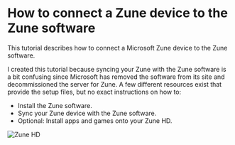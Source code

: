 # How to connect a Zune device to the Zune software

This tutorial describes how to connect a Microsoft Zune device to the Zune software. 

I created this tutorial because syncing your Zune with the Zune software is a bit confusing since Microsoft has removed the software from its site and decommissioned the server for Zune. A few different resources exist that provide the setup files, but no exact instructions on how to:

- Install the Zune software.
- Sync your Zune device with the Zune software.
- Optional: Install apps and games onto your Zune HD. 

![Zune HD](https://github.com/josh-wong/zune-software-setup/blob/main/docs/assets/screenshots/zune-hd.jpg?raw=true)
